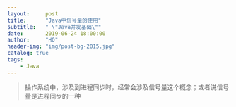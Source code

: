 ```yaml
---
layout:     post
title:      "Java中信号量的使用"
subtitle:   " \"Java并发基础\""
date:       2019-06-24 18:00:00
author:     "HQ"
header-img: "img/post-bg-2015.jpg"
catalog: true
tags:
    - Java
---
```


>操作系统中，涉及到进程同步时，经常会涉及信号量这个概念；或者说信号量是进程同步的一种
